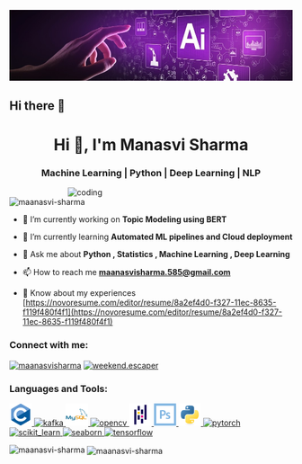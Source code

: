 ![logo](https://github.com/Maanasvi-Sharma/Maanasvi-Sharma/blob/main/1657169750228.jpeg)
## Hi there 👋

<h1 align="center">Hi 👋, I'm Manasvi Sharma</h1>
<h3 align="center">Machine Learning | Python | Deep Learning | NLP</h3>

<img align="right" alt="coding" width="400" src="https://media.tenor.com/CigpzapemsoAAAAi/hi-robot.gif">

<p align="left"> <img src="https://komarev.com/ghpvc/?username=maanasvi-sharma&label=Profile%20views&color=0e75b6&style=flat" alt="maanasvi-sharma" /> </p>

- 🔭 I’m currently working on **Topic Modeling using BERT**

- 🌱 I’m currently learning **Automated ML pipelines and Cloud deployment**

- 💬 Ask me about **Python , Statistics , Machine Learning , Deep Learning**

- 📫 How to reach me **maanasvisharma.585@gmail.com**

- 📄 Know about my experiences [https://novoresume.com/editor/resume/8a2ef4d0-f327-11ec-8635-f119f480f4f1](https://novoresume.com/editor/resume/8a2ef4d0-f327-11ec-8635-f119f480f4f1)

<h3 align="left">Connect with me:</h3>
<p align="left">
<a href="https://linkedin.com/in/maanasvisharma" target="blank"><img align="center" src="https://raw.githubusercontent.com/rahuldkjain/github-profile-readme-generator/master/src/images/icons/Social/linked-in-alt.svg" alt="maanasvisharma" height="30" width="40" /></a>
<a href="https://instagram.com/weekend.escaper" target="blank"><img align="center" src="https://raw.githubusercontent.com/rahuldkjain/github-profile-readme-generator/master/src/images/icons/Social/instagram.svg" alt="weekend.escaper" height="30" width="40" /></a>
</p>

<h3 align="left">Languages and Tools:</h3>
<p align="left"> <a href="https://www.cprogramming.com/" target="_blank" rel="noreferrer"> <img src="https://raw.githubusercontent.com/devicons/devicon/master/icons/c/c-original.svg" alt="c" width="40" height="40"/> </a> <a href="https://kafka.apache.org/" target="_blank" rel="noreferrer"> <img src="https://www.vectorlogo.zone/logos/apache_kafka/apache_kafka-icon.svg" alt="kafka" width="40" height="40"/> </a> <a href="https://www.mysql.com/" target="_blank" rel="noreferrer"> <img src="https://raw.githubusercontent.com/devicons/devicon/master/icons/mysql/mysql-original-wordmark.svg" alt="mysql" width="40" height="40"/> </a> <a href="https://opencv.org/" target="_blank" rel="noreferrer"> <img src="https://www.vectorlogo.zone/logos/opencv/opencv-icon.svg" alt="opencv" width="40" height="40"/> </a> <a href="https://pandas.pydata.org/" target="_blank" rel="noreferrer"> <img src="https://raw.githubusercontent.com/devicons/devicon/2ae2a900d2f041da66e950e4d48052658d850630/icons/pandas/pandas-original.svg" alt="pandas" width="40" height="40"/> </a> <a href="https://www.photoshop.com/en" target="_blank" rel="noreferrer"> <img src="https://raw.githubusercontent.com/devicons/devicon/master/icons/photoshop/photoshop-line.svg" alt="photoshop" width="40" height="40"/> </a> <a href="https://www.python.org" target="_blank" rel="noreferrer"> <img src="https://raw.githubusercontent.com/devicons/devicon/master/icons/python/python-original.svg" alt="python" width="40" height="40"/> </a> <a href="https://pytorch.org/" target="_blank" rel="noreferrer"> <img src="https://www.vectorlogo.zone/logos/pytorch/pytorch-icon.svg" alt="pytorch" width="40" height="40"/> </a> <a href="https://scikit-learn.org/" target="_blank" rel="noreferrer"> <img src="https://upload.wikimedia.org/wikipedia/commons/0/05/Scikit_learn_logo_small.svg" alt="scikit_learn" width="40" height="40"/> </a> <a href="https://seaborn.pydata.org/" target="_blank" rel="noreferrer"> <img src="https://seaborn.pydata.org/_images/logo-mark-lightbg.svg" alt="seaborn" width="40" height="40"/> </a> <a href="https://www.tensorflow.org" target="_blank" rel="noreferrer"> <img src="https://www.vectorlogo.zone/logos/tensorflow/tensorflow-icon.svg" alt="tensorflow" width="40" height="40"/> </a> </p>

<p><img align="left" src="https://github-readme-stats.vercel.app/api/top-langs?username=maanasvi-sharma&show_icons=true&locale=en&layout=compact" alt="maanasvi-sharma" /></p>

<p>&nbsp;<img align="center" src="https://github-readme-stats.vercel.app/api?username=maanasvi-sharma&show_icons=true&locale=en" alt="maanasvi-sharma" /></p>
